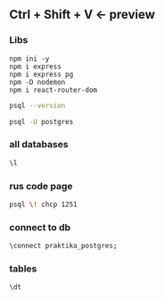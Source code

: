 ## Ctrl + Shift + V <- preview
### Libs
```
npm ini -y
npm i express
npm i express pg
npm -D nodemon
npm i react-router-dom
```



```bash
psql --version
```
```bash
psql -U postgres
```
### all databases
```bash
\l
```
### rus code page
```bash
psql \! chcp 1251
```
### connect to db
```bash
\connect praktika_postgres;
```
### tables
```bash
\dt
```
